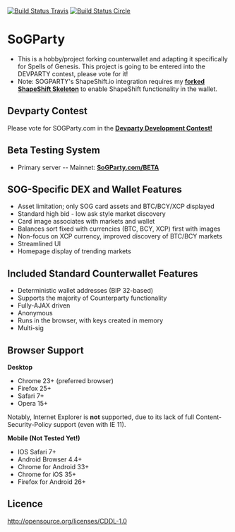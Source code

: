 [![Build Status Travis](https://travis-ci.org/CounterpartyXCP/counterwallet.svg?branch=develop)](https://travis-ci.org/CounterpartyXCP/counterwallet)
[![Build Status Circle](https://circleci.com/gh/CounterpartyXCP/counterwallet.svg?&style=shield)](https://circleci.com/gh/CounterpartyXCP/counterwallet)


SoGParty
================

- This is a hobby/project forking counterwallet and adapting it specifically for Spells of Genesis. This project is going to be entered into the DEVPARTY contest, please vote for it!
- Note: SOGPARTY's ShapeShift.io integration requires  my **[forked ShapeShift Skeleton](https://github.com/x-ETHeREAL-x/ShapeShift-Skeleton)** to enable ShapeShift functionality in the wallet. 

Devparty Contest 
-------------------

Please vote for SOGParty.com in the **[Devparty Development Contest!](http://counterparty.io/devparty/)**


Beta Testing System
-------------------

* Primary server -- Mainnet: **[SoGParty.com/BETA](https://sogparty.com/BETA)**


SOG-Specific DEX and Wallet Features
----------

- Asset limitation; only SOG card assets and BTC/BCY/XCP displayed
- Standard high bid - low ask style market discovery
- Card image associates with markets and wallet
- Balances sort fixed with currencies (BTC, BCY, XCP) first with images
- Non-focus on XCP currency, improved discovery of BTC/BCY markets
- Streamlined UI 
- Homepage display of trending markets



Included Standard Counterwallet Features
----------

- Deterministic wallet addresses (BIP 32-based)
- Supports the majority of Counterparty functionality
- Fully-AJAX driven
- Anonymous
- Runs in the browser, with keys created in memory
- Multi-sig

Browser Support
-------------------

**Desktop**

- Chrome 23+ (preferred browser)
- Firefox 25+
- Safari 7+
- Opera 15+

Notably, Internet Explorer is **not** supported, due to its lack of full Content-Security-Policy support (even with IE 11).

**Mobile (Not Tested Yet!)** 

- IOS Safari 7+
- Android Browser 4.4+
- Chrome for Android 33+
- Chrome for iOS 35+
- Firefox for Android 26+



Licence
-------------------

http://opensource.org/licenses/CDDL-1.0

